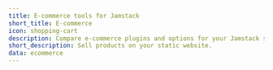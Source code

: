 ```yaml
---
title: E-commerce tools for Jamstack
short_title: E-commerce
icon: shopping-cart
description: Compare e-commerce plugins and options for your Jamstack static site.
short_description: Sell products on your static website.
data: ecommerce
---
```


